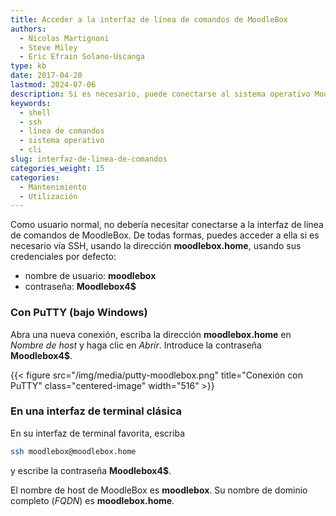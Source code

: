 ```yaml
---
title: Acceder a la interfaz de línea de comandos de MoodleBox
authors:
  - Nicolas Martignoni
  - Steve Miley
  - Eric Efrain Solano-Uscanga
type: kb
date: 2017-04-20
lastmod: 2024-07-06
description: Si es necesario, puede conectarse al sistema operativo MoodleBox a través de SSH
keywords:
  - shell
  - ssh
  - línea de comandos
  - sistema operativo
  - cli
slug: interfaz-de-linea-de-comandos
categories_weight: 15
categories:
  - Mantenimiento
  - Utilización
---
```

Como usuario normal, no debería necesitar conectarse a la interfaz de línea de comandos de MoodleBox. De todas formas, puedes acceder a ella si es necesario vía SSH, usando la dirección __moodlebox.home__, usando sus credenciales por defecto:

  * nombre de usuario: __moodlebox__
  * contraseña: __Moodlebox4$__

### Con PuTTY (bajo Windows)

Abra una nueva conexión, escriba la dirección __moodlebox.home__ en _Nombre de host_ y haga clic en _Abrir_. Introduce la contraseña __Moodlebox4$__.

{{< figure src="/img/media/putty-moodlebox.png" title="Conexión con PuTTY" class="centered-image" width="516" >}}

### En una interfaz de terminal clásica

En su interfaz de terminal favorita, escriba

```bash
ssh moodlebox@moodlebox.home
```

y escribe la contraseña __Moodlebox4$__.

El nombre de host de MoodleBox es __moodlebox__. Su nombre de dominio completo (_FQDN_) es __moodlebox.home__.
